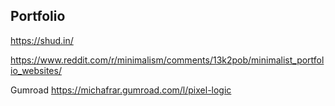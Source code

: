 ## Portfolio
https://shud.in/

https://www.reddit.com/r/minimalism/comments/13k2pob/minimalist_portfolio_websites/

Gumroad
https://michafrar.gumroad.com/l/pixel-logic
